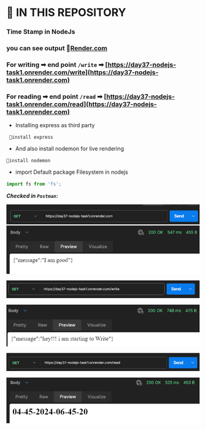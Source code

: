 # :rocket: IN THIS REPOSITORY

### Time Stamp in NodeJs

### you can see output 🎈[Render.com](https://day37-nodejs-task1.onrender.com)
### For writing ➡ end point `/write` ➡ [https://day37-nodejs-task1.onrender.com/write](https://day37-nodejs-task1.onrender.com)
### For reading ➡ end point `/read` ➡ [https://day37-nodejs-task1.onrender.com/read](https://day37-nodejs-task1.onrender.com) 
+ Installing express as third party 
```
 📎install express
```
+ And also install nodemon for live rendering 
```
📎install nodemon
```
+ import Default package Filesystem in nodejs
```javascript
import fs from 'fs';
```
***Checked in `Postman`:***

![URL image](./public/router.png)
![output image](./public/r-output.png)

![URL image](./public/write.png)

![output image](./public/w-op.png)

![URL image](./public/image.png)

![output image](./public/Screenshot%202024-03-05%20002035.png)